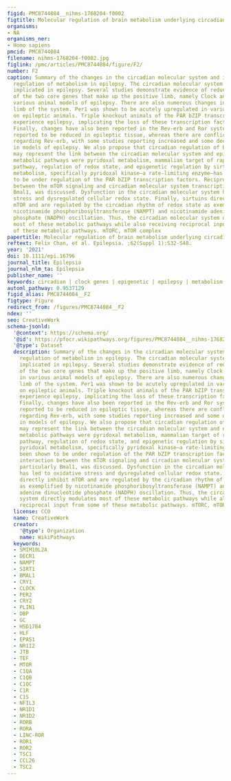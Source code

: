 ```yaml
---
figid: PMC8744084__nihms-1768204-f0002
figtitle: Molecular regulation of brain metabolism underlying circadian epilepsy
organisms:
- NA
organisms_ner:
- Homo sapiens
pmcid: PMC8744084
filename: nihms-1768204-f0002.jpg
figlink: /pmc/articles/PMC8744084/figure/F2/
number: F2
caption: Summary of the changes in the circadian molecular system and its downstream
  regulation of metabolism in epilepsy. The circadian molecular system is intimately
  implicated in epilepsy. Several studies demonstrate evidence of reduced expression
  of the two core genes that make up the positive limb, namely Clock and Bmal1, in
  various animal models of epilepsy. There are also numerous changes in the negative
  limb of the system. Per1 was shown to be acutely upregulated in various studies
  on epileptic animals. Triple knockout animals of the PAR bZIP transcription factors
  experience epilepsy, implicating the loss of these transcription factors in epilepsy.
  Finally, changes have also been reported in the Rev-erb and Ror system. Ror was
  reported to be reduced in epileptic tissue, whereas there are conflicting results
  regarding Rev-erb, with some studies reporting increased and some decreased expression
  in models of epilepsy. We also propose that circadian regulation of brain metabolism
  may represent the link between the circadian molecular system and epilepsy. These
  metabolic pathways were pyridoxal metabolism, mammalian target of rapamycin (mTOR)
  pathway, regulation of redox state, and epigenetic regulation by sirtuins. The pyridoxal
  metabolism, specifically pyridoxal kinase—a rate-limiting enzyme—has been shown
  to be under regulation of the PAR bZIP transcription factors. Reciprocal interaction
  between the mTOR signaling and circadian molecular system transcription, particularly
  Bmal1, was discussed. Dysfunction in the circadian molecular system has led to oxidative
  stress and dysregulated cellular redox state. Finally, sirtuins directly inhibit
  mTOR and are regulated by the circadian rhythm of redox state as exemplified by
  nicotinamide phosphoribosyltransferase (NAMPT) and nicotinamide adenine dinucleotide
  phosphate (NADPH) oscillation. Thus, the circadian molecular system directly modulates
  most of these metabolic pathways while also receiving reciprocal input from some
  of these metabolic pathways. mTORC, mTOR complex
papertitle: Molecular regulation of brain metabolism underlying circadian epilepsy.
reftext: Felix Chan, et al. Epilepsia. ;62(Suppl 1):S32-S48.
year: '2021'
doi: 10.1111/epi.16796
journal_title: Epilepsia
journal_nlm_ta: Epilepsia
publisher_name: ''
keywords: circadian | clock genes | epigenetic | epilepsy | metabolism
automl_pathway: 0.9537129
figid_alias: PMC8744084__F2
figtype: Figure
redirect_from: /figures/PMC8744084__F2
ndex: ''
seo: CreativeWork
schema-jsonld:
  '@context': https://schema.org/
  '@id': https://pfocr.wikipathways.org/figures/PMC8744084__nihms-1768204-f0002.html
  '@type': Dataset
  description: Summary of the changes in the circadian molecular system and its downstream
    regulation of metabolism in epilepsy. The circadian molecular system is intimately
    implicated in epilepsy. Several studies demonstrate evidence of reduced expression
    of the two core genes that make up the positive limb, namely Clock and Bmal1,
    in various animal models of epilepsy. There are also numerous changes in the negative
    limb of the system. Per1 was shown to be acutely upregulated in various studies
    on epileptic animals. Triple knockout animals of the PAR bZIP transcription factors
    experience epilepsy, implicating the loss of these transcription factors in epilepsy.
    Finally, changes have also been reported in the Rev-erb and Ror system. Ror was
    reported to be reduced in epileptic tissue, whereas there are conflicting results
    regarding Rev-erb, with some studies reporting increased and some decreased expression
    in models of epilepsy. We also propose that circadian regulation of brain metabolism
    may represent the link between the circadian molecular system and epilepsy. These
    metabolic pathways were pyridoxal metabolism, mammalian target of rapamycin (mTOR)
    pathway, regulation of redox state, and epigenetic regulation by sirtuins. The
    pyridoxal metabolism, specifically pyridoxal kinase—a rate-limiting enzyme—has
    been shown to be under regulation of the PAR bZIP transcription factors. Reciprocal
    interaction between the mTOR signaling and circadian molecular system transcription,
    particularly Bmal1, was discussed. Dysfunction in the circadian molecular system
    has led to oxidative stress and dysregulated cellular redox state. Finally, sirtuins
    directly inhibit mTOR and are regulated by the circadian rhythm of redox state
    as exemplified by nicotinamide phosphoribosyltransferase (NAMPT) and nicotinamide
    adenine dinucleotide phosphate (NADPH) oscillation. Thus, the circadian molecular
    system directly modulates most of these metabolic pathways while also receiving
    reciprocal input from some of these metabolic pathways. mTORC, mTOR complex
  license: CC0
  name: CreativeWork
  creator:
    '@type': Organization
    name: WikiPathways
  keywords:
  - SMIM10L2A
  - DECR1
  - NAMPT
  - SIRT1
  - BMAL1
  - CRY1
  - CLOCK
  - PER2
  - CRY2
  - PLIN1
  - DBP
  - GC
  - HSD17B4
  - HLF
  - EPAS1
  - NR1I2
  - JTB
  - TEF
  - MTOR
  - C1QA
  - C1QB
  - C1QC
  - C1R
  - C1S
  - NFIL3
  - NR1D1
  - NR1D2
  - RORB
  - RORA
  - LINC-ROR
  - ROR1
  - ROR2
  - TSC1
  - CCL26
  - TSC2
---
```

